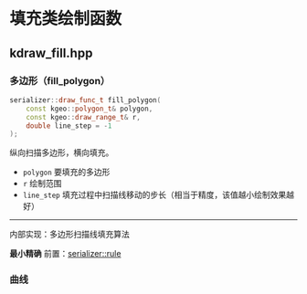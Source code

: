 # 填充类绘制函数

## kdraw_fill.hpp

### 多边形（fill_polygon）

```cpp
serializer::draw_func_t fill_polygon(
	const kgeo::polygon_t& polygon,
	const kgeo::draw_range_t& r,
	double line_step = -1
);
```
纵向扫描多边形，横向填充。


- `polygon` 要填充的多边形
- `r` 绘制范围
- `line_step` 填充过程中扫描线移动的步长（相当于精度，该值越小绘制效果越好）

---

内部实现：多边形扫描线填充算法

**最小精确** 前置：[serializer::rule](/types/serializer/#katex)

### 曲线
